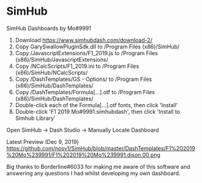 # SimHub
SimHub Dashboards by Mo#9991

1. Download https://www.simhubdash.com/download-2/
2. Copy GarySwallowPluginSdk.dll to /Program Files (x86)/SimHub/
3. Copy /JavascriptExtensions/F1_2019.js to /Program Files (x86)/SimHub/JavascriptExtensions/
4. Copy /NCalcScripts/F1_2019.ini to /Program Files (x86)/SimHub/NCalcScripts/
5. Copy /DashTemplates/GS - Options/ to /Program Files (x86)/SimHub/DashTemplates/
6. Copy /DashTemplates/Formula[...].otf to /Program Files (x86)/SimHub/DashTemplates/
7. Double-click each of the Formula[...].otf fonts, then click 'Install'
8. Double-click 'F1 2019 Mo#9991.simhubdash', then click 'Install to Simhub Library'

Open SimHub -> Dash Studio -> Manually Locate Dashboard

Latest Preview (Dec 9, 2019)
https://github.com/nosv1/SimHub/blob/master/DashTemplates/F1%202019%20Mo%239991/F1%202019%20Mo%239991.djson.00.png

Big thanks to Borderline#6033 for making me aware of this software and answering any questions I had whilst developing my own dashboard.
